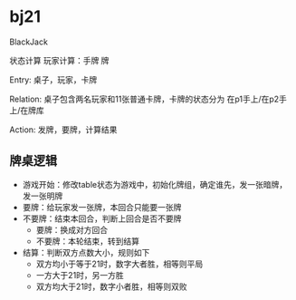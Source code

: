 # bj21
BlackJack

状态计算
玩家计算：手牌
牌

Entry:
桌子，玩家，卡牌

Relation:
桌子包含两名玩家和11张普通卡牌，卡牌的状态分为 在p1手上/在p2手上/在牌库

Action:
发牌，要牌，计算结果

## 牌桌逻辑

- 游戏开始：修改table状态为游戏中，初始化牌组，确定谁先，发一张暗牌，发一张明牌
- 要牌：给玩家发一张牌，本回合只能要一张牌
- 不要牌：结束本回合，判断上回合是否不要牌
    - 要牌：换成对方回合
    - 不要牌：本轮结束，转到结算
- 结算：判断双方点数大小，规则如下
    - 双方均小于等于21时，数字大者胜，相等则平局
    - 一方大于21时，另一方胜
    - 双方均大于21时，数字小者胜，相等则双败